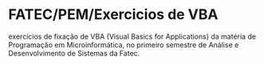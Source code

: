 # FATEC/PEM/Exercicios de VBA
exercícios de fixação de VBA (Visual Basics for Applications) da matéria de Programação em Microinformática, no primeiro semestre de Análise e Desenvolvimento de Sistemas da Fatec.
